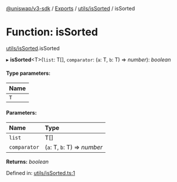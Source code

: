 [@uniswap/v3-sdk](../README.md) / [Exports](../modules.md) / [utils/isSorted](../modules/utils_issorted.md) / isSorted

# Function: isSorted

[utils/isSorted](../modules/utils_issorted.md).isSorted

▸ **isSorted**<T\>(`list`: T[], `comparator`: (`a`: T, `b`: T) => *number*): *boolean*

#### Type parameters:

| Name |
| :------ |
| `T` |

#### Parameters:

| Name | Type |
| :------ | :------ |
| `list` | T[] |
| `comparator` | (`a`: T, `b`: T) => *number* |

**Returns:** *boolean*

Defined in: [utils/isSorted.ts:1](https://github.com/Uniswap/uniswap-v3-sdk/blob/c42b4d4/src/utils/isSorted.ts#L1)
